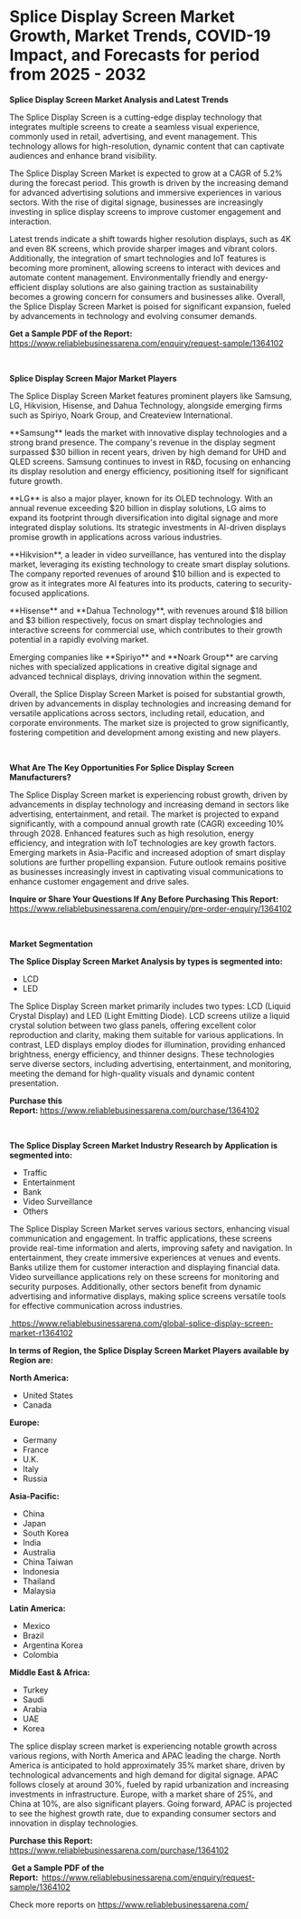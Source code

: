 <p><h1>Splice Display Screen Market Growth, Market Trends, COVID-19 Impact, and Forecasts for period from 2025 - 2032</h1></p><p><strong>Splice Display Screen Market Analysis and Latest Trends</strong></p>
<p><p>The Splice Display Screen is a cutting-edge display technology that integrates multiple screens to create a seamless visual experience, commonly used in retail, advertising, and event management. This technology allows for high-resolution, dynamic content that can captivate audiences and enhance brand visibility. </p><p>The Splice Display Screen Market is expected to grow at a CAGR of 5.2% during the forecast period. This growth is driven by the increasing demand for advanced advertising solutions and immersive experiences in various sectors. With the rise of digital signage, businesses are increasingly investing in splice display screens to improve customer engagement and interaction. </p><p>Latest trends indicate a shift towards higher resolution displays, such as 4K and even 8K screens, which provide sharper images and vibrant colors. Additionally, the integration of smart technologies and IoT features is becoming more prominent, allowing screens to interact with devices and automate content management. Environmentally friendly and energy-efficient display solutions are also gaining traction as sustainability becomes a growing concern for consumers and businesses alike. Overall, the Splice Display Screen Market is poised for significant expansion, fueled by advancements in technology and evolving consumer demands.</p></p>
<p><strong>Get a Sample PDF of the Report:&nbsp;</strong> <a href="https://www.reliablebusinessarena.com/enquiry/request-sample/1364102?utm_campaign=2639&utm_medium=2&utm_source=Github&utm_content=ia&utm_term=07042025&utm_id=splice-display-screen">https://www.reliablebusinessarena.com/enquiry/request-sample/1364102</a></p>
<p>&nbsp;</p>
<p><strong>Splice Display Screen Major Market Players</strong></p>
<p><p>The Splice Display Screen Market features prominent players like Samsung, LG, Hikvision, Hisense, and Dahua Technology, alongside emerging firms such as Spiriyo, Noark Group, and Createview International. </p><p>**Samsung** leads the market with innovative display technologies and a strong brand presence. The company's revenue in the display segment surpassed $30 billion in recent years, driven by high demand for UHD and QLED screens. Samsung continues to invest in R&D, focusing on enhancing its display resolution and energy efficiency, positioning itself for significant future growth.</p><p>**LG** is also a major player, known for its OLED technology. With an annual revenue exceeding $20 billion in display solutions, LG aims to expand its footprint through diversification into digital signage and more integrated display solutions. Its strategic investments in AI-driven displays promise growth in applications across various industries.</p><p>**Hikvision**, a leader in video surveillance, has ventured into the display market, leveraging its existing technology to create smart display solutions. The company reported revenues of around $10 billion and is expected to grow as it integrates more AI features into its products, catering to security-focused applications.</p><p>**Hisense** and **Dahua Technology**, with revenues around $18 billion and $3 billion respectively, focus on smart display technologies and interactive screens for commercial use, which contributes to their growth potential in a rapidly evolving market.</p><p>Emerging companies like **Spiriyo** and **Noark Group** are carving niches with specialized applications in creative digital signage and advanced technical displays, driving innovation within the segment.</p><p>Overall, the Splice Display Screen Market is poised for substantial growth, driven by advancements in display technologies and increasing demand for versatile applications across sectors, including retail, education, and corporate environments. The market size is projected to grow significantly, fostering competition and development among existing and new players.</p></p>
<p>&nbsp;</p>
<p><strong>What Are The Key Opportunities For Splice Display Screen Manufacturers?</strong></p>
<p><p>The Splice Display Screen market is experiencing robust growth, driven by advancements in display technology and increasing demand in sectors like advertising, entertainment, and retail. The market is projected to expand significantly, with a compound annual growth rate (CAGR) exceeding 10% through 2028. Enhanced features such as high resolution, energy efficiency, and integration with IoT technologies are key growth factors. Emerging markets in Asia-Pacific and increased adoption of smart display solutions are further propelling expansion. Future outlook remains positive as businesses increasingly invest in captivating visual communications to enhance customer engagement and drive sales.</p></p>
<p><strong>Inquire or Share Your Questions If Any Before Purchasing This Report:</strong> <a href="https://www.reliablebusinessarena.com/enquiry/pre-order-enquiry/1364102?utm_campaign=2639&utm_medium=2&utm_source=Github&utm_content=ia&utm_term=07042025&utm_id=splice-display-screen">https://www.reliablebusinessarena.com/enquiry/pre-order-enquiry/1364102</a></p>
<p>&nbsp;</p>
<p><strong>Market Segmentation</strong></p>
<p><strong>The Splice Display Screen Market Analysis by types is segmented into:</strong></p>
<p><ul><li>LCD</li><li>LED</li></ul></p>
<p><p>The Splice Display Screen market primarily includes two types: LCD (Liquid Crystal Display) and LED (Light Emitting Diode). LCD screens utilize a liquid crystal solution between two glass panels, offering excellent color reproduction and clarity, making them suitable for various applications. In contrast, LED displays employ diodes for illumination, providing enhanced brightness, energy efficiency, and thinner designs. These technologies serve diverse sectors, including advertising, entertainment, and monitoring, meeting the demand for high-quality visuals and dynamic content presentation.</p></p>
<p><strong>Purchase this Report:&nbsp;</strong><a href="https://www.reliablebusinessarena.com/purchase/1364102?utm_campaign=2639&utm_medium=2&utm_source=Github&utm_content=ia&utm_term=07042025&utm_id=splice-display-screen">https://www.reliablebusinessarena.com/purchase/1364102</a></p>
<p>&nbsp;</p>
<p><strong>The Splice Display Screen Market Industry Research by Application is segmented into:</strong></p>
<p><ul><li>Traffic</li><li>Entertainment</li><li>Bank</li><li>Video Surveillance</li><li>Others</li></ul></p>
<p><p>The Splice Display Screen Market serves various sectors, enhancing visual communication and engagement. In traffic applications, these screens provide real-time information and alerts, improving safety and navigation. In entertainment, they create immersive experiences at venues and events. Banks utilize them for customer interaction and displaying financial data. Video surveillance applications rely on these screens for monitoring and security purposes. Additionally, other sectors benefit from dynamic advertising and informative displays, making splice screens versatile tools for effective communication across industries.</p></p>
<p><a href="https://www.reliablebusinessarena.com/global-splice-display-screen-market-r1364102?utm_campaign=2639&utm_medium=2&utm_source=Github&utm_content=ia&utm_term=07042025&utm_id=splice-display-screen">&nbsp;https://www.reliablebusinessarena.com/global-splice-display-screen-market-r1364102</a></p>
<p><strong>In terms of Region, the Splice Display Screen Market Players available by Region are:</strong></p>
<p>
    <p> <strong> North America: </strong>
        <ul>
            <li>United States</li>
            <li>Canada</li>
        </ul>
        </p> 
    <p> <strong> Europe: </strong>
        <ul>
            <li>Germany</li>
            <li>France</li>
            <li>U.K.</li>
            <li>Italy</li>
            <li>Russia</li>
        </ul>
        </p> 
    <p> <strong> Asia-Pacific: </strong>
        <ul>
            <li>China</li>
            <li>Japan</li>
            <li>South Korea</li>
            <li>India</li>
            <li>Australia</li>
            <li>China Taiwan</li>
            <li>Indonesia</li>
            <li>Thailand</li>
            <li>Malaysia</li>
        </ul>
        </p> 
    <p> <strong> Latin America: </strong>
        <ul>
            <li>Mexico</li>
            <li>Brazil</li>
            <li>Argentina Korea</li>
            <li>Colombia</li>
        </ul>
        </p> 
    <p> <strong> Middle East & Africa: </strong>
        <ul>
            <li>Turkey</li>
            <li>Saudi</li>
            <li>Arabia</li>
            <li>UAE</li>
            <li>Korea</li>
        </ul>
    </p>
    </p>
<p><p>The splice display screen market is experiencing notable growth across various regions, with North America and APAC leading the charge. North America is anticipated to hold approximately 35% market share, driven by technological advancements and high demand for digital signage. APAC follows closely at around 30%, fueled by rapid urbanization and increasing investments in infrastructure. Europe, with a market share of 25%, and China at 10%, are also significant players. Going forward, APAC is projected to see the highest growth rate, due to expanding consumer sectors and innovation in display technologies.</p></p>
<p><strong>Purchase this Report: </strong><a href="https://www.reliablebusinessarena.com/purchase/1364102?utm_campaign=2639&utm_medium=2&utm_source=Github&utm_content=ia&utm_term=07042025&utm_id=splice-display-screen">https://www.reliablebusinessarena.com/purchase/1364102</a></p>
<p>&nbsp;<strong>Get a Sample PDF of the Report:&nbsp;&nbsp;</strong><a href="https://www.reliablebusinessarena.com/enquiry/request-sample/1364102?utm_campaign=2639&utm_medium=2&utm_source=Github&utm_content=ia&utm_term=07042025&utm_id=splice-display-screen">https://www.reliablebusinessarena.com/enquiry/request-sample/1364102</a></p>
<p><strong></strong></p>
<p>Check more reports on <a href="https://www.reliablebusinessarena.com/?utm_campaign=2639&utm_medium=2&utm_source=Github&utm_content=ia&utm_term=07042025&utm_id=splice-display-screen">https://www.reliablebusinessarena.com/</a></p>